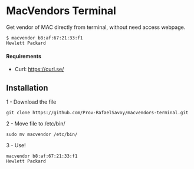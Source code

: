 # MacVendors Terminal

Get vendor of MAC directly from terminal, without need access webpage.

```
$ macvendor b8:af:67:21:33:f1
Hewlett Packard
```

#### Requirements

- Curl: https://curl.se/

## Installation

1 - Download the file

```
git clone https://github.com/Prov-RafaelSavoy/macvendors-terminal.git
```


2 - Move file to /etc/bin/

```
sudo mv macvendor /etc/bin/
```

3 - Use!

```
macvendor b8:af:67:21:33:f1
Hewlett Packard
```
